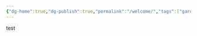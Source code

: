 ```yaml
---
{"dg-home":true,"dg-publish":true,"permalink":"/welcome/","tags":["gardenEntry"],"dgPassFrontmatter":true}
---
```


test 